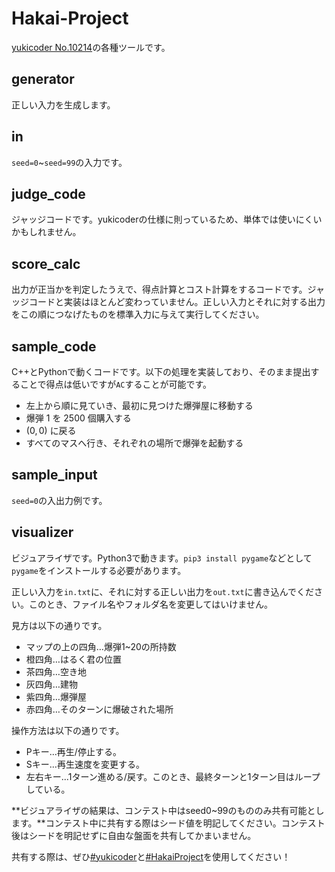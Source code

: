 # Hakai-Project
[yukicoder No.10214](https://yukicoder.me/problems/10214)の各種ツールです。

## generator
正しい入力を生成します。

## in
`seed=0`~`seed=99`の入力です。

## judge_code
ジャッジコードです。yukicoderの仕様に則っているため、単体では使いにくいかもしれません。

## score_calc
出力が正当かを判定したうえで、得点計算とコスト計算をするコードです。ジャッジコードと実装はほとんど変わっていません。正しい入力とそれに対する出力をこの順につなげたものを標準入力に与えて実行してください。

## sample_code
C++とPythonで動くコードです。以下の処理を実装しており、そのまま提出することで得点は低いですが`AC`することが可能です。
* 左上から順に見ていき、最初に見つけた爆弾屋に移動する
* 爆弾 $1$ を $2500$ 個購入する
* $(0,0)$ に戻る
* すべてのマスへ行き、それぞれの場所で爆弾を起動する

## sample_input
`seed=0`の入出力例です。

## visualizer
ビジュアライザです。Python3で動きます。`pip3 install pygame`などとして`pygame`をインストールする必要があります。

正しい入力を`in.txt`に、それに対する正しい出力を`out.txt`に書き込んでください。このとき、ファイル名やフォルダ名を変更してはいけません。

見方は以下の通りです。
* マップの上の四角…爆弾1~20の所持数
* 橙四角…はるく君の位置
* 茶四角…空き地
* 灰四角…建物
* 紫四角…爆弾屋
* 赤四角…そのターンに爆破された場所

操作方法は以下の通りです。
* Pキー...再生/停止する。
* Sキー...再生速度を変更する。
* 左右キー...1ターン進める/戻す。このとき、最終ターンと1ターン目はループしている。

**ビジュアライザの結果は、コンテスト中はseed0~99のもののみ共有可能とします。**コンテスト中に共有する際はシード値を明記してください。コンテスト後はシードを明記せずに自由な盤面を共有してかまいません。

共有する際は、ぜひ[#yukicoder](https://twitter.com/search?q=%23yukicoder&src=typed_query)と[#HakaiProject](https://twitter.com/search?q=%23HakaiProject&src=typed_query&f=top)を使用してください！
